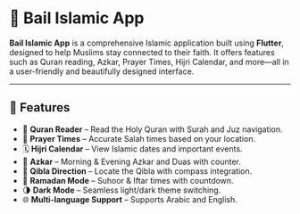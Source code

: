 # 🕌 Bail Islamic App

**Bail Islamic App** is a comprehensive Islamic application built using **Flutter**, designed to help Muslims stay connected to their faith. It offers features such as Quran reading, Azkar, Prayer Times, Hijri Calendar, and more—all in a user-friendly and beautifully designed interface.

---

## 🌟 Features

- 📖 **Quran Reader** – Read the Holy Quran with Surah and Juz navigation.
- 🕋 **Prayer Times** – Accurate Salah times based on your location.
- 🗓️ **Hijri Calendar** – View Islamic dates and important events.
- 🔄 **Azkar** – Morning & Evening Azkar and Duas with counter.
- 📍 **Qibla Direction** – Locate the Qibla with compass integration.
- 🌙 **Ramadan Mode** – Suhoor & Iftar times with countdown.
- 🌗 **Dark Mode** – Seamless light/dark theme switching.
- 🌐 **Multi-language Support** – Supports Arabic and English.

